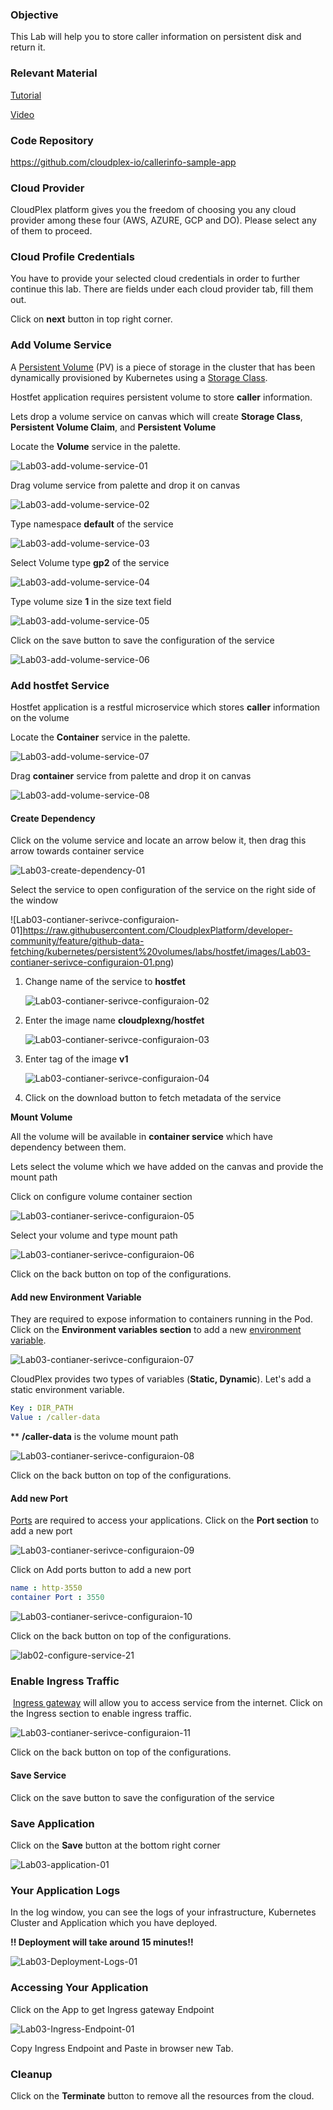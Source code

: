### Objective

This Lab will help you to store caller information on persistent disk and return it.

### Relevant Material

[Tutorial](https://learning.cloudplex.io/cloudplex-labs/docs/Tutorial5)

[Video]()

### Code Repository

https://github.com/cloudplex-io/callerinfo-sample-app

### Cloud Provider

CloudPlex platform gives you the freedom of choosing you any cloud provider among these four (AWS, AZURE, GCP and DO). Please select any of them to proceed.

### Cloud Profile Credentials

You have to provide your selected cloud credentials in order to further continue this lab. There are fields under each cloud provider tab, fill them out.

Click on **next** button in top right corner.


### Add Volume Service

A [Persistent Volume](https://kubernetes.io/docs/concepts/storage/persistent-volumes/) (PV) is a piece of storage in the cluster that has been dynamically provisioned by Kubernetes using a [Storage Class](https://kubernetes.io/docs/concepts/storage/storage-classes).

Hostfet application requires persistent volume to store **caller** information.

Lets drop a volume service on canvas which will create **Storage Class**, **Persistent Volume Claim**, and **Persistent Volume** 

Locate the **Volume** service in the palette.

![Lab03-add-volume-service-01](https://raw.githubusercontent.com/CloudplexPlatform/developer-community/feature/github-data-fetching/kubernetes/persistent%20volumes/labs/hostfet/images/Lab03-add-volume-service-01.png)

Drag volume service from palette and drop it on canvas

![Lab03-add-volume-service-02](https://raw.githubusercontent.com/CloudplexPlatform/developer-community/feature/github-data-fetching/kubernetes/persistent%20volumes/labs/hostfet/images/Lab03-add-volume-service-02.png)

Type namespace **default** of the service

![Lab03-add-volume-service-03](https://raw.githubusercontent.com/CloudplexPlatform/developer-community/feature/github-data-fetching/kubernetes/persistent%20volumes/labs/hostfet/images/Lab03-add-volume-service-03.png)

Select Volume type **gp2** of the service

![Lab03-add-volume-service-04](https://raw.githubusercontent.com/CloudplexPlatform/developer-community/feature/github-data-fetching/kubernetes/persistent%20volumes/labs/hostfet/images/Lab03-add-volume-service-04.png)

Type volume size **1** in the size text field

![Lab03-add-volume-service-05](https://raw.githubusercontent.com/CloudplexPlatform/developer-community/feature/github-data-fetching/kubernetes/persistent%20volumes/labs/hostfet/images/Lab03-add-volume-service-05.png)

Click on the save button to save the configuration of the service

![Lab03-add-volume-service-06](https://raw.githubusercontent.com/CloudplexPlatform/developer-community/feature/github-data-fetching/kubernetes/persistent%20volumes/labs/hostfet/images/Lab03-add-volume-service-06.png)

### Add hostfet Service

Hostfet application is a restful microservice which stores **caller** information on the volume

Locate the **Container** service in the palette.

![Lab03-add-volume-service-07](https://raw.githubusercontent.com/CloudplexPlatform/developer-community/feature/github-data-fetching/kubernetes/persistent%20volumes/labs/hostfet/images/Lab03-add-volume-service-07.png)

Drag **container** service from palette and drop it on canvas

![Lab03-add-volume-service-08](https://raw.githubusercontent.com/CloudplexPlatform/developer-community/feature/github-data-fetching/kubernetes/persistent%20volumes/labs/hostfet/images/Lab03-add-volume-service-08.png)

#### Create Dependency

Click on the volume service and locate an arrow below it, then drag this arrow towards container service

![Lab03-create-dependency-01](https://raw.githubusercontent.com/CloudplexPlatform/developer-community/feature/github-data-fetching/kubernetes/persistent%20volumes/labs/hostfet/images/Lab03-create-dependency-01.gif)



Select the service to open configuration of the service on the right side of the window

![Lab03-contianer-serivce-configuraion-01]https://raw.githubusercontent.com/CloudplexPlatform/developer-community/feature/github-data-fetching/kubernetes/persistent%20volumes/labs/hostfet/images/Lab03-contianer-serivce-configuraion-01.png)

1. Change name of the service to **hostfet**

   ![Lab03-contianer-serivce-configuraion-02](https://raw.githubusercontent.com/CloudplexPlatform/developer-community/feature/github-data-fetching/kubernetes/persistent%20volumes/labs/hostfet/images/Lab03-contianer-serivce-configuraion-02.png)

2. Enter the image name **cloudplexng/hostfet**

   ![Lab03-contianer-serivce-configuraion-03](https://raw.githubusercontent.com/CloudplexPlatform/developer-community/feature/github-data-fetching/kubernetes/persistent%20volumes/labs/hostfet/images/Lab03-contianer-serivce-configuraion-03.png)

3. Enter tag of the image **v1**

   ![Lab03-contianer-serivce-configuraion-04](https://raw.githubusercontent.com/CloudplexPlatform/developer-community/feature/github-data-fetching/kubernetes/persistent%20volumes/labs/hostfet/images/Lab03-contianer-serivce-configuraion-04.png)

4. Click on the download button to fetch metadata of the service

**Mount Volume**

All the volume will be available in **container service** which have dependency between them. 

Lets select the volume which we have added on the canvas and provide the mount path

Click on configure volume container section

![Lab03-contianer-serivce-configuraion-05](https://raw.githubusercontent.com/CloudplexPlatform/developer-community/feature/github-data-fetching/kubernetes/persistent%20volumes/labs/hostfet/images/Lab03-contianer-serivce-configuraion-05.png)

Select your volume and type mount path

![Lab03-contianer-serivce-configuraion-06](https://raw.githubusercontent.com/CloudplexPlatform/developer-community/feature/github-data-fetching/kubernetes/persistent%20volumes/labs/hostfet/images/Lab03-contianer-serivce-configuraion-06.png)

Click on the back button on top of the configurations.



#### Add new Environment Variable

They are required to  expose information to containers running in the Pod. Click on the **Environment variables section** to add a new [environment variable](https://kubernetes.io/docs/tasks/inject-data-application/define-environment-variable-container/#define-an-environment-variable-for-a-container).

![Lab03-contianer-serivce-configuraion-07](https://raw.githubusercontent.com/CloudplexPlatform/developer-community/feature/github-data-fetching/kubernetes/persistent%20volumes/labs/hostfet/images/Lab03-contianer-serivce-configuraion-07.png)



CloudPlex provides two types of variables (**Static, Dynamic**). Let's add a static environment variable.

```yaml
Key : DIR_PATH
Value : /caller-data
```
** **/caller-data** is the volume mount path


![Lab03-contianer-serivce-configuraion-08](https://raw.githubusercontent.com/CloudplexPlatform/developer-community/feature/github-data-fetching/kubernetes/persistent%20volumes/labs/hostfet/images/Lab03-contianer-serivce-configuraion-08.png)

Click on the back button on top of the configurations.

#### Add new Port

[Ports](https://kubernetes.io/docs/concepts/services-networking/connect-applications-service/#the-kubernetes-model-for-connecting-containers) are required to access your applications. Click on the **Port section** to add a new port

![Lab03-contianer-serivce-configuraion-09](https://raw.githubusercontent.com/CloudplexPlatform/developer-community/feature/github-data-fetching/kubernetes/persistent%20volumes/labs/hostfet/images/Lab03-contianer-serivce-configuraion-09.png)

Click on Add ports button to add a new port

```yaml
name : http-3550
container Port : 3550
```

![Lab03-contianer-serivce-configuraion-10](https://raw.githubusercontent.com/CloudplexPlatform/developer-community/feature/github-data-fetching/kubernetes/persistent%20volumes/labs/hostfet/images/Lab03-contianer-serivce-configuraion-10.png)

Click on the back button on top of the configurations.

![lab02-configure-service-21](https://raw.githubusercontent.com/CloudplexPlatform/developer-community/feature/github-data-fetching/kubernetes/deployment/labs/guestbook/images/lab02-configure-service-21.png)

### Enable Ingress Traffic

​	[Ingress gateway](https://istio.io/docs/tasks/traffic-management/ingress/ingress-control/) will allow you to access service from the internet. Click on the Ingress section to enable ingress traffic.

![Lab03-contianer-serivce-configuraion-11](https://raw.githubusercontent.com/CloudplexPlatform/developer-community/feature/github-data-fetching/kubernetes/persistent%20volumes/labs/hostfet/images/Lab03-contianer-serivce-configuraion-11.png)

Click on the back button on top of the configurations.

#### Save Service

Click on the save button to save the configuration of the service

### Save Application

Click on the **Save** button at the bottom right corner

![Lab03-application-01](https://raw.githubusercontent.com/CloudplexPlatform/developer-community/feature/github-data-fetching/kubernetes/persistent%20volumes/labs/hostfet/images/Lab03-application-01.png)



### Your Application Logs

In the log window, you can see the logs of your infrastructure, Kubernetes Cluster and Application which you have deployed.

**!! Deployment will take around 15 minutes!!** 

![Lab03-Deployment-Logs-01](https://raw.githubusercontent.com/CloudplexPlatform/developer-community/feature/github-data-fetching/kubernetes/persistent%20volumes/labs/hostfet/images/Lab03-Deployment-Logs-01.png)



### Accessing Your Application

Click on the App to get Ingress gateway Endpoint

![Lab03-Ingress-Endpoint-01](https://raw.githubusercontent.com/CloudplexPlatform/developer-community/feature/github-data-fetching/kubernetes/persistent%20volumes/labs/hostfet/images/Lab03-Ingress-Endpoint-01.png)



Copy Ingress Endpoint and Paste in browser new Tab. 



### Cleanup

Click on the **Terminate** button to remove all the resources from the cloud.

